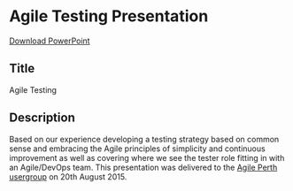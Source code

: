 Agile Testing Presentation
==========================

[Download PowerPoint](https://github.com/robdmoore/AgileTestingPresentation/raw/master/Presentation.pptx)

Title
-----
Agile Testing

Description
-----------

Based on our experience developing a testing strategy based on common sense and embracing the Agile principles of simplicity and continuous improvement as well as covering where we see the tester role fitting in with an Agile/DevOps team. This presentation was delivered to the [Agile Perth usergroup](http://www.meetup.com/Agile-Perth/events/224396889/) on 20th August 2015.
